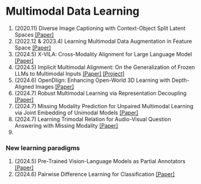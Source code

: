 # Multimodal Data Learning

1. (2020.11) Diverse Image Captioning with Context-Object Split Latent Spaces [[Paper]](https://arxiv.org/pdf/2011.00966)
2. (2022.12 & 2023.4) Learning Multimodal Data Augmentation in Feature Space [[Paper]](https://arxiv.org/abs/2212.14453)
3. (2024.5) X-VILA: Cross-Modality Alignment for Large Language Model [[Paper]](https://arxiv.org/abs/2405.19335) 
4. (2024.5) Implicit Multimodal Alignment: On the Generalization of Frozen LLMs to Multimodal Inputs [[Paper]](https://arxiv.org/pdf/2405.16700v1) [[Project]](https://github.com/mshukor/ima-lmms)
5. (2024.6) OpenDlign: Enhancing Open-World 3D Learning with Depth-Aligned Images [[Paper]](https://arxiv.org/abs/2404.16538)
6. (2024.7) Robust Multimodal Learning via Representation Decoupling [[Paper]](https://arxiv.org/pdf/2407.04458)
7. (2024.7) Missing Modality Prediction for Unpaired Multimodal Learning via Joint Embedding of Unimodal Models [[Paper]](https://arxiv.org/abs/2407.12616v1)
8. (2024.7) Learning Trimodal Relation for Audio-Visual Question Answering with Missing Modality [[Paper]](https://arxiv.org/pdf/2407.16171)
9. 





### New learning paradigms



1. (2024.5) Pre-Trained Vision-Language Models as Partial Annotators [[Paper]](https://arxiv.org/pdf/2406.18550)
2. (2024.6) Pairwise Difference Learning for Classification [[Paper]](https://arxiv.org/abs/2406.20031v1)


